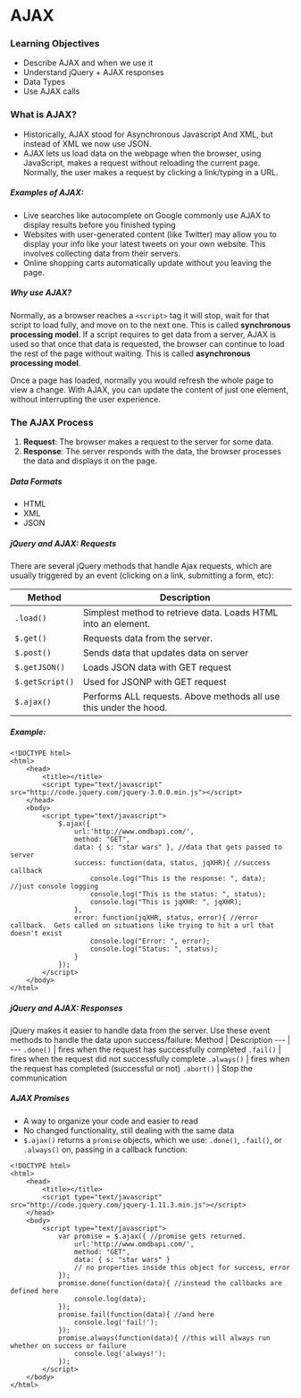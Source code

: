 # AJAX

### Learning Objectives
- Describe AJAX and when we use it
- Understand jQuery + AJAX responses
- Data Types
- Use AJAX calls

### What is AJAX?

- Historically, AJAX stood for Asynchronous Javascript And XML, but instead of XML we now use JSON. 
- AJAX lets us load data on the webpage when the browser, using JavaScript, makes a request without reloading the current page. 
Normally, the user makes a request by clicking a link/typing in a URL.

##### Examples of AJAX:
- Live searches like autocomplete on Google commonly use AJAX to display results before you finished typing
-  Websites with user-generated content (like Twitter) may allow you to display your info like your latest tweets on your own website. This involves collecting data from their servers.
-  Online shopping carts automatically update without you leaving the page. 

##### Why use AJAX?
Normally, as a browser reaches a `<script>` tag it will stop, wait for that script to load fully, and move on to the next one. This is called  **synchronous processing model**. If a script requires to get data from a server, AJAX is used so that once that data is requested, the browser can continue to load the rest of the page without waiting. This is called **asynchronous processing model**. 

Once a page has loaded, normally you would refresh the whole page to view a change. With AJAX, you can update the content of just one element, without interrupting the user experience.

### The AJAX Process
1. **Request**: The browser makes a request to the server for some data.
2. **Response**: The server responds with the data, the browser processes the data and displays it on the page.

##### Data Formats
- HTML
- XML
- JSON

##### jQuery and AJAX: Requests
There are several jQuery methods that handle Ajax requests, which are usually triggered by an event (clicking on a link, submitting a form, etc):

Method | Description 
--- | --- 
`.load()` | Simplest method to retrieve data. Loads HTML into an element.
`$.get()` | Requests data from the server.
`$.post()` | Sends data that updates data on server
`$.getJSON()` | Loads JSON data with GET request
`$.getScript()` | Used for JSONP with GET request
`$.ajax()` | Performs ALL requests. Above methods all use this under the hood.


##### Example:
```
<!DOCTYPE html>
<html>
    <head>
        <title></title>
        <script type="text/javascript" src="http://code.jquery.com/jquery-3.0.0.min.js"></script>
    </head>
    <body>
        <script type="text/javascript">
            $.ajax({
                url:'http://www.omdbapi.com/',
                method: "GET",
                data: { s: "star wars" }, //data that gets passed to server
                success: function(data, status, jqXHR){ //success callback
                    console.log("This is the response: ", data); //just console logging
                    console.log("This is the status: ", status);
                    console.log("This is jqXHR: ", jqXHR);
                },
                error: function(jqXHR, status, error){ //error callback.  Gets called on situations like trying to hit a url that doesn't exist
                    console.log("Error: ", error);
                    console.log("Status: ", status);
                }
            });
        </script>
    </body>
</html>
```

##### jQuery and AJAX: Responses
jQuery makes it easier to handle data from the server. Use these event methods to handle the data upon success/failure:
Method | Description
--- | --- 
`.done()` | fires when the request has successfully completed
`.fail()` | fires when the request did not successfully complete
`.always()` | fires when the request has completed (successful or not)
`.abort()` | Stop the communication

##### AJAX Promises
- A way to organize your code and easier to read
- No changed functionality, still dealing with the same data
- `$.ajax()` returns a `promise` objects, which we use: `.done()`, `.fail()`, or `.always()` on, passing in a callback function:

```
<!DOCTYPE html>
<html>
    <head>
        <title></title>
        <script type="text/javascript" src="http://code.jquery.com/jquery-1.11.3.min.js"></script>
    </head>
    <body>
        <script type="text/javascript">
            var promise = $.ajax({ //promise gets returned.
                url:'http://www.omdbapi.com/',
                method: "GET",
                data: { s: "star wars" }
                // no properties inside this object for success, error
            });
            promise.done(function(data){ //instead the callbacks are defined here
                console.log(data);
            });
            promise.fail(function(data){ //and here
                console.log('fail!');
            });
            promise.always(function(data){ //this will always run whether on success or failure
                console.log('always!');
            });
        </script>
    </body>
</html>
```

